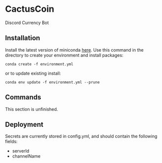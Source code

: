 # CactusCoin
Discord Currency Bot 

## Installation
Install the latest version of miniconda [here](https://docs.conda.io/en/latest/miniconda.html).
Use this command in the directory to create your environment and install packages:

```commandline
conda create -f environment.yml
```

or to update existing install:

```commandline
conda env update -f environment.yml --prune
```

## Commands
This section is unfinished.

## Deployment
Secrets are currently stored in config.yml, and should contain the following fields:

* serverId
* channelName
